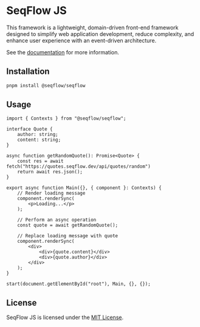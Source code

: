 # SeqFlow JS

This framework is a lightweight, domain-driven front-end framework designed to simplify web application development, reduce complexity, and enhance user experience with an event-driven architecture.

See the [documentation](https://seqflow.dev) for more information.

## Installation

```bash
pnpm install @seqflow/seqflow
```

## Usage

```tsx
import { Contexts } from "@seqflow/seqflow";

interface Quote {
	author: string;
	content: string;
}

async function getRandomQuote(): Promise<Quote> {
	const res = await fetch("https://quotes.seqflow.dev/api/quotes/random")
	return await res.json();
}

export async function Main({}, { component }: Contexts) {
	// Render loading message
	component.renderSync(
		<p>Loading...</p>
	);

	// Perform an async operation
	const quote = await getRandomQuote();

	// Replace loading message with quote
	component.renderSync(
		<div>
			<div>{quote.content}</div>
			<div>{quote.author}</div>
		</div>
	);
}

start(document.getElementById("root"), Main, {}, {});
```

## License

SeqFlow JS is licensed under the [MIT License](LICENSE).
